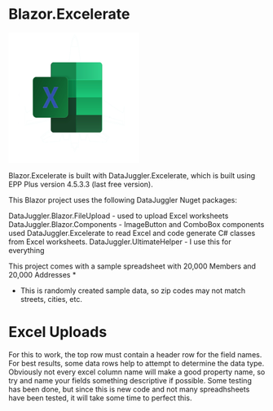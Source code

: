 # Blazor.Excelerate
<img height=256 width=256 src=https://github.com/DataJuggler/Blazor.Excelerate/blob/main/wwwroot/Images/ExcelerateLogo.png>

Blazor.Excelerate is built with DataJuggler.Excelerate, which is built using EPP Plus version 4.5.3.3 (last free version).

This Blazor project uses the following DataJuggler Nuget packages:

DataJuggler.Blazor.FileUpload - used to upload Excel worksheets
DataJuggler.Blazor.Components - ImageButton and ComboBox components used
DataJuggler.Excelerate to read Excel and code generate C# classes from Excel worksheets.
DataJuggler.UltimateHelper - I use this for everything



This project comes with a sample spreadsheet with 20,000 Members and 20,000 Addresses *
* This is randomly created sample data, so zip codes may not match streets, cities, etc.

# Excel Uploads

For this to work, the top row must contain a header row for the field names. For best results, some data rows help
to attempt to determine the data type. Obviously not every excel column name will make a good property name,
so try and name your fields something descriptive if possible. Some testing has been done,
but since this is new code and not many spreadhsheets have been tested, it will take some time to 
perfect this.


